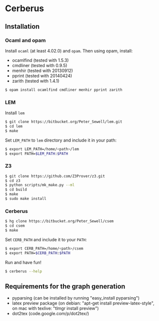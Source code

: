 Cerberus
=====

Installation
---

### Ocaml and opam 

Install `ocaml` (at least 4.02.0) and `opam`.
Then using opam, install:

* ocamlfind (tested with 1.5.3)
* cmdliner  (tested with 0.9.5)
* menhir    (tested with 20130912)
* pprint    (tested with 20140424)
* zarith    (tested with 1.4.1)

```bash
$ opam install ocamlfind cmdliner menhir pprint zarith
```

### LEM

Install `lem`

```bash
$ git clone https://bitbucket.org/Peter_Sewell/lem.git
$ cd lem
$ make
```

Set `LEM_PATH` to `lem` directory and include it in your path:

```bash
$ export LEM_PATH=/home/<path>/lem
$ export PATH=$LEM_PATH:$PATH

```
### Z3

```bash
$ git clone https://github.com/Z3Prover/z3.git
$ cd z3
$ python scripts/mk_make.py --ml
$ cd build
$ make
$ sudo make install
```

### Cerberus

```bash
$ hg clone https://bitbucket.org/Peter_Sewell/csem
$ cd csem
$ make
```

Set `CERB_PATH` and include it to your `PATH`:

```bash
$ export CERB_PATH=/home/<path>/csem
$ export PATH=$CERB_PATH:$PATH
```

Run and have fun!

```bash
$ cerberus --help
```

Requirements for the graph generation
----

  * pyparsing (can be installed by running "easy_install pyparsing")
  * latex preview package (on debian: "apt-get install preview-latex-style", on mac with texlive: "tlmgr install preview")
  * dot2tex (code.google.com/p/dot2tex/)
